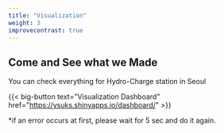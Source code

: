 ```yaml
---
title: "Visualization"
weight: 3
improvecontrast: true
---
```


## Come and See what we Made

You can check everything for Hydro-Charge station in Seoul 

{{< big-button text="Visualization Dashboard" href="https://ysuks.shinyapps.io/dashboard/" >}}

*if an error occurs at first, please wait for 5 sec and do it again.